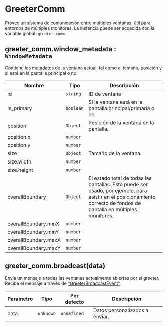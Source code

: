 # GreeterComm
Provee un sistema de comunicación entre múltiples ventanas, útil para
entornos de múltiples monitores. La instancia puede ser accedida con la
variable global: `greeter_comm`.

## greeter_comm.window_metadata : <code>WindowMetadata</code>
Contiene los metadatos de la ventana actual, tal como el tamaño,
posición y si está en la pantalla principal o no.

<table>
  <thead>
    <tr>
      <th>Nombre</th><th>Tipo</th><th>Descripción</th>
    </tr>
  </thead>
  <tbody>
<tr>
  <td>id</td><td><code>string</code></td><td>ID de ventana</td>
</tr>
<tr>
  <td>is_primary</td><td><code>boolean</code></td><td>Si la ventana está en la pantalla principal/primaria o no.</td>
</tr>
<tr>
  <td>position</td><td><code>Object</code></td><td>Posición de la ventana en la pantalla.</td>
</tr>
<tr>
  <td>position.x</td><td><code>number</code></td><td></td>
</tr>
<tr>
  <td>position.y</td><td><code>number</code></td><td></td>
</tr>
<tr>
  <td>size</td><td><code>Object</code></td><td>Tamaño de la ventana.</td>
</tr>
<tr>
  <td>size.width</td><td><code>number</code></td><td></td>
</tr>
<tr>
  <td>size.height</td><td><code>number</code></td><td></td>
</tr>
<tr>
  <td>overallBoundary</td><td><code>Object</code></td><td>El estado total de todas las pantallas. Esto puede ser usado, por ejemplo, para asistir en el posicionamiento correcto de fondos de pantalla en múltiples monitores.</td>
</tr>
<tr>
  <td>overallBoundary.minX</td><td><code>number</code></td><td></td>
</tr>
<tr>
  <td>overallBoundary.minY</td><td><code>number</code></td><td></td>
</tr>
<tr>
  <td>overallBoundary.maxX</td><td><code>number</code></td><td></td>
</tr>
<tr>
  <td>overallBoundary.maxY</td><td><code>number</code></td><td></td>
</tr>
  </tbody>
</table>

## greeter_comm.broadcast(data)
Envía un mensaje a todas las ventanas actualmente abiertas por el greeter.
Recibe el mensaje a través de ["GreeterBroadcastEvent"](window.html#greeterbroadcastevent).

<table>
  <thead>
    <tr>
      <th>Parámetro</th><th>Tipo</th><th>Por defecto</th><th>Descripción</th>
    </tr>
  </thead>
  <tbody>
<tr>
    <td>data</td><td><code>unknown</code></td><td><code>undefined</code></td><td>Datos personalizados a enviar.</td>
</tr>
  </tbody>
</table>
